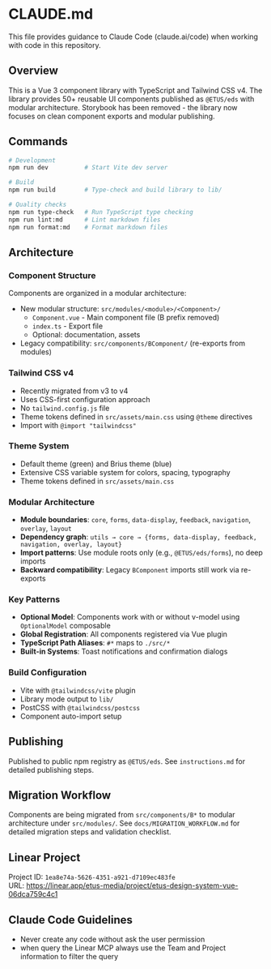 # CLAUDE.md

This file provides guidance to Claude Code (claude.ai/code) when working with code in this repository.

## Overview

This is a Vue 3 component library with TypeScript and Tailwind CSS v4. The library provides 50+ reusable UI components published as `@ETUS/eds` with modular architecture. Storybook has been removed - the library now focuses on clean component exports and modular publishing.

## Commands

```bash
# Development
npm run dev          # Start Vite dev server

# Build
npm run build        # Type-check and build library to lib/

# Quality checks  
npm run type-check   # Run TypeScript type checking
npm run lint:md      # Lint markdown files
npm run format:md    # Format markdown files
```

## Architecture

### Component Structure
Components are organized in a modular architecture:
- New modular structure: `src/modules/<module>/<Component>/`
  - `Component.vue` - Main component file (B prefix removed)
  - `index.ts` - Export file
  - Optional: documentation, assets
- Legacy compatibility: `src/components/BComponent/` (re-exports from modules)

### Tailwind CSS v4
- Recently migrated from v3 to v4
- Uses CSS-first configuration approach
- No `tailwind.config.js` file
- Theme tokens defined in `src/assets/main.css` using `@theme` directives
- Import with `@import "tailwindcss"`

### Theme System
- Default theme (green) and Brius theme (blue)
- Extensive CSS variable system for colors, spacing, typography
- Theme tokens defined in `src/assets/main.css`

### Modular Architecture
- **Module boundaries**: `core`, `forms`, `data-display`, `feedback`, `navigation`, `overlay`, `layout`
- **Dependency graph**: `utils → core → {forms, data-display, feedback, navigation, overlay, layout}`
- **Import patterns**: Use module roots only (e.g., `@ETUS/eds/forms`), no deep imports
- **Backward compatibility**: Legacy `BComponent` imports still work via re-exports

### Key Patterns
- **Optional Model**: Components work with or without v-model using `OptionalModel` composable
- **Global Registration**: All components registered via Vue plugin
- **TypeScript Path Aliases**: `#*` maps to `./src/*`
- **Built-in Systems**: Toast notifications and confirmation dialogs

### Build Configuration
- Vite with `@tailwindcss/vite` plugin
- Library mode output to `lib/`
- PostCSS with `@tailwindcss/postcss`
- Component auto-import setup

## Publishing
Published to public npm registry as `@ETUS/eds`. See `instructions.md` for detailed publishing steps.

## Migration Workflow
Components are being migrated from `src/components/B*` to modular architecture under `src/modules/`. See `docs/MIGRATION_WORKFLOW.md` for detailed migration steps and validation checklist.

## Linear Project
Project ID: `1ea8e74a-5626-4351-a921-d7109ec483fe`  
URL: https://linear.app/etus-media/project/etus-design-system-vue-06dca759c4c1

## Claude Code Guidelines
- Never create any code without ask the user permission
- when query the Linear MCP always use the Team and Project information to filter the query